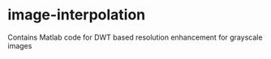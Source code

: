 # image-interpolation
Contains Matlab code for DWT based resolution enhancement for grayscale images

